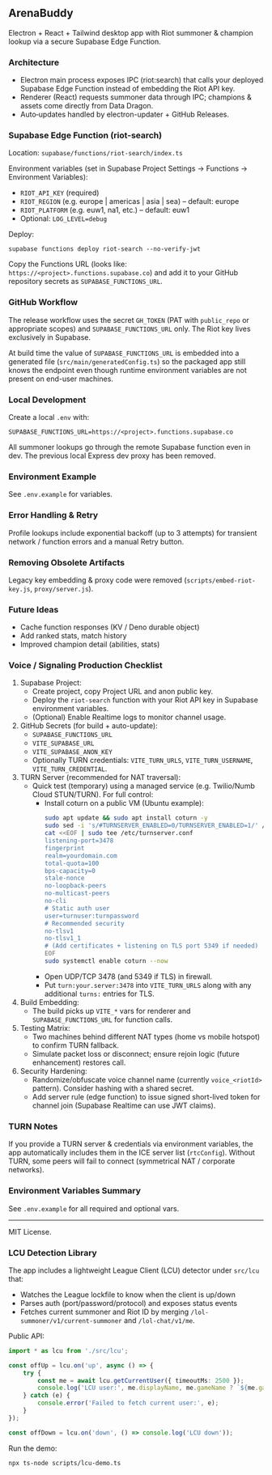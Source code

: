 ## ArenaBuddy

Electron + React + Tailwind desktop app with Riot summoner & champion lookup via a secure Supabase Edge Function.

### Architecture
- Electron main process exposes IPC (riot:search) that calls your deployed Supabase Edge Function instead of embedding the Riot API key.
- Renderer (React) requests summoner data through IPC; champions & assets come directly from Data Dragon.
- Auto‑updates handled by electron-updater + GitHub Releases.

### Supabase Edge Function (riot-search)
Location: `supabase/functions/riot-search/index.ts`

Environment variables (set in Supabase Project Settings → Functions → Environment Variables):
- `RIOT_API_KEY` (required)
- `RIOT_REGION` (e.g. europe | americas | asia | sea) – default: europe
- `RIOT_PLATFORM` (e.g. euw1, na1, etc.) – default: euw1
- Optional: `LOG_LEVEL=debug`

Deploy:
```
supabase functions deploy riot-search --no-verify-jwt
```

Copy the Functions URL (looks like: `https://<project>.functions.supabase.co`) and add it to your GitHub repository secrets as `SUPABASE_FUNCTIONS_URL`.

### GitHub Workflow
The release workflow uses the secret `GH_TOKEN` (PAT with `public_repo` or appropriate scopes) and `SUPABASE_FUNCTIONS_URL` only. The Riot key lives exclusively in Supabase.

At build time the value of `SUPABASE_FUNCTIONS_URL` is embedded into a generated file (`src/main/generatedConfig.ts`) so the packaged app still knows the endpoint even though runtime environment variables are not present on end-user machines.

### Local Development
Create a local `.env` with:
```
SUPABASE_FUNCTIONS_URL=https://<project>.functions.supabase.co
```
All summoner lookups go through the remote Supabase function even in dev. The previous local Express dev proxy has been removed.

### Environment Example
See `.env.example` for variables.

### Error Handling & Retry
Profile lookups include exponential backoff (up to 3 attempts) for transient network / function errors and a manual Retry button.

### Removing Obsolete Artifacts
Legacy key embedding & proxy code were removed (`scripts/embed-riot-key.js`, `proxy/server.js`).

### Future Ideas
- Cache function responses (KV / Deno durable object)
- Add ranked stats, match history
- Improved champion detail (abilities, stats)

### Voice / Signaling Production Checklist

1. Supabase Project:
	- Create project, copy Project URL and anon public key.
	- Deploy the `riot-search` function with your Riot API key in Supabase environment variables.
	- (Optional) Enable Realtime logs to monitor channel usage.
2. GitHub Secrets (for build + auto-update):
	- `SUPABASE_FUNCTIONS_URL`
	- `VITE_SUPABASE_URL`
	- `VITE_SUPABASE_ANON_KEY`
	- Optionally TURN credentials: `VITE_TURN_URLS`, `VITE_TURN_USERNAME`, `VITE_TURN_CREDENTIAL`.
3. TURN Server (recommended for NAT traversal):
	- Quick test (temporary) using a managed service (e.g. Twilio/Numb Cloud STUN/TURN). For full control:
	  - Install coturn on a public VM (Ubuntu example):
		 ```bash
		 sudo apt update && sudo apt install coturn -y
		 sudo sed -i 's/#TURNSERVER_ENABLED=0/TURNSERVER_ENABLED=1/' /etc/default/coturn
		 cat <<EOF | sudo tee /etc/turnserver.conf
		 listening-port=3478
		 fingerprint
		 realm=yourdomain.com
		 total-quota=100
		 bps-capacity=0
		 stale-nonce
		 no-loopback-peers
		 no-multicast-peers
		 no-cli
		 # Static auth user
		 user=turnuser:turnpassword
		 # Recommended security
		 no-tlsv1
		 no-tlsv1_1
		 # (Add certificates + listening on TLS port 5349 if needed)
		 EOF
		 sudo systemctl enable coturn --now
		 ```
	  - Open UDP/TCP 3478 (and 5349 if TLS) in firewall.
	  - Put `turn:your.server:3478` into `VITE_TURN_URLS` along with any additional `turns:` entries for TLS.
4. Build Embedding:
	- The build picks up `VITE_*` vars for renderer and `SUPABASE_FUNCTIONS_URL` for function calls.
5. Testing Matrix:
	- Two machines behind different NAT types (home vs mobile hotspot) to confirm TURN fallback.
	- Simulate packet loss or disconnect; ensure rejoin logic (future enhancement) restores call.
6. Security Hardening:
	- Randomize/obfuscate voice channel name (currently `voice_<riotId>` pattern). Consider hashing with a shared secret.
	- Add server rule (edge function) to issue signed short-lived token for channel join (Supabase Realtime can use JWT claims).

### TURN Notes
If you provide a TURN server & credentials via environment variables, the app automatically includes them in the ICE server list (`rtcConfig`). Without TURN, some peers will fail to connect (symmetrical NAT / corporate networks).

### Environment Variables Summary
See `.env.example` for all required and optional vars.

---
MIT License.

### LCU Detection Library

The app includes a lightweight League Client (LCU) detector under `src/lcu` that:

- Watches the League lockfile to know when the client is up/down
- Parses auth (port/password/protocol) and exposes status events
- Fetches current summoner and Riot ID by merging `/lol-summoner/v1/current-summoner` and `/lol-chat/v1/me`.

Public API:

```ts
import * as lcu from './src/lcu';

const offUp = lcu.on('up', async () => {
	try {
		const me = await lcu.getCurrentUser({ timeoutMs: 2500 });
		console.log('LCU user:', me.displayName, me.gameName ? `${me.gameName}#${me.tagLine}` : '');
	} catch (e) {
		console.error('Failed to fetch current user:', e);
	}
});

const offDown = lcu.on('down', () => console.log('LCU down'));
```

Run the demo:

```
npx ts-node scripts/lcu-demo.ts
```

